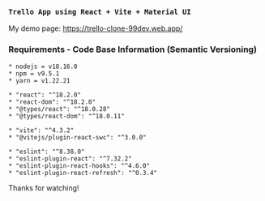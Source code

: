 ### `Trello App using React + Vite + Material UI`
My demo page: https://trello-clone-99dev.web.app/

### Requirements - Code Base Information (Semantic Versioning)

```
* nodejs = v18.16.0
* npm = v9.5.1
* yarn = v1.22.21

* "react": "^18.2.0"
* "react-dom": "^18.2.0"
* "@types/react": "^18.0.28"
* "@types/react-dom": "^18.0.11"

* "vite": "^4.3.2"
* "@vitejs/plugin-react-swc": "^3.0.0"

* "eslint": "^8.38.0"
* "eslint-plugin-react": "^7.32.2"
* "eslint-plugin-react-hooks": "^4.6.0"
* "eslint-plugin-react-refresh": "^0.3.4"
```

Thanks for watching!
